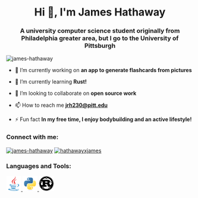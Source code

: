 <h1 align="center">Hi 👋, I'm James Hathaway</h1>
<h3 align="center">A university computer science student originally from Philadelphia greater area, but I go to the University of Pittsburgh</h3>

<p align="left"> <img src="https://komarev.com/ghpvc/?username=james-hathaway&label=Profile%20views&color=0e75b6&style=flat" alt="james-hathaway" /> </p>

- 🔭 I’m currently working on **an app to generate flashcards from pictures**

- 🌱 I’m currently learning **Rust!**

- 👯 I’m looking to collaborate on **open source work**

- 📫 How to reach me **jrh230@pitt.edu**

- ⚡ Fun fact **In my free time, I enjoy bodybuilding and an active lifestyle!**

<h3 align="left">Connect with me:</h3>
<p align="left">
<a href="https://linkedin.com/in/james-hathaway" target="blank"><img align="center" src="https://raw.githubusercontent.com/rahuldkjain/github-profile-readme-generator/master/src/images/icons/Social/linked-in-alt.svg" alt="james-hathaway" height="30" width="40" /></a>
<a href="https://instagram.com/hathawayxjames" target="blank"><img align="center" src="https://raw.githubusercontent.com/rahuldkjain/github-profile-readme-generator/master/src/images/icons/Social/instagram.svg" alt="hathawayxjames" height="30" width="40" /></a>
</p>

<h3 align="left">Languages and Tools:</h3>
<p align="left"> <a href="https://www.java.com" target="_blank" rel="noreferrer"> <img src="https://raw.githubusercontent.com/devicons/devicon/master/icons/java/java-original.svg" alt="java" width="40" height="40"/> </a> <a href="https://www.python.org" target="_blank" rel="noreferrer"> <img src="https://raw.githubusercontent.com/devicons/devicon/master/icons/python/python-original.svg" alt="python" width="40" height="40"/> </a> <a href="https://www.rust-lang.org" target="_blank" rel="noreferrer"> <img src="https://raw.githubusercontent.com/devicons/devicon/master/icons/rust/rust-plain.svg" alt="rust" width="40" height="40"/> </a> </p>
